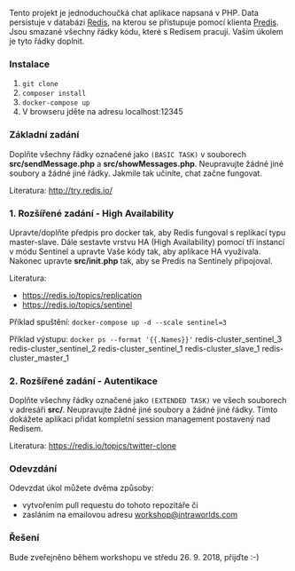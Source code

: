 Tento projekt je jednoduchoučká chat aplikace napsaná v PHP. Data persistuje v databázi [Redis](https://redis.io/), na kterou se přistupuje pomocí klienta [Predis](https://github.com/nrk/predis). Jsou smazané všechny řádky kódu, které s Redisem pracují. Vaším úkolem je tyto řádky doplnit.

### Instalace

1. `git clone`
2. `composer install`
3. `docker-compose up`
4. V browseru jděte na adresu localhost:12345

### Základní zadání

Doplňte všechny řádky označené jako `(BASIC TASK)` v souborech **src/sendMessage.php** a **src/showMessages.php**. Neupravujte žádné jiné soubory a žádné jiné řádky. Jakmile tak učiníte, chat začne fungovat.

Literatura: http://try.redis.io/

### 1. Rozšířené zadání - High Availability

Upravte/doplňte předpis pro docker tak, aby Redis fungoval s replikací typu master-slave. Dále sestavte vrstvu HA (High Availability) pomocí tří instancí v módu Sentinel a upravte Vaše kódy tak, aby aplikace HA využívala. Nakonec upravte **src/init.php** tak, aby se Predis na Sentinely připojoval.

Literatura:
- https://redis.io/topics/replication
- https://redis.io/topics/sentinel

Příklad spuštění:
`docker-compose up -d --scale sentinel=3`

Příklad výstupu:
`docker ps --format '{{.Names}}'`
redis-cluster_sentinel_3
redis-cluster_sentinel_2
redis-cluster_sentinel_1
redis-cluster_slave_1
redis-cluster_master_1

### 2. Rozšířené zadání - Autentikace

Doplňte všechny řádky označené jako `(EXTENDED TASK)` ve všech souborech v adresáři **src/**. Neupravujte žádné jiné soubory a žádné jiné řádky. Tímto dokážete aplikaci přidat kompletní session management postavený nad Redisem.

Literatura: https://redis.io/topics/twitter-clone

### Odevzdání

Odevzdat úkol můžete dvěma způsoby:
- vytvořením pull requestu do tohoto repozitáře či
- zasláním na emailovou adresu workshop@intraworlds.com

### Řešení

Bude zveřejněno během workshopu ve středu 26. 9. 2018, přijďte :-)
